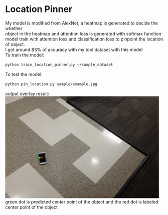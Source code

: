 # Location Pinner
My model is modified from AlexNet, a heatmap is generated to decide the whether  
object in the heatmap and attention loss is generated with softmax function   
model train with attention loss and classification loss to pinpoint the location of object.  
I got around 83% of accuracy with my tool dataset with this model    
To train the model: 
```bash
python train_location_pinner.py ~/sample_dataset
``` 
To test the model: 
```bash
python pin_location.py sample/example.jpg
``` 
output overlay result:  
![alt text](example_overlay.jpg)
green dot is predicted center point of the object and the red dot is labeled center point of the object  


